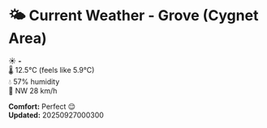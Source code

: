 # 🌤️ Current Weather - Grove (Cygnet Area)

☀️ **-**  
🌡️ 12.5°C (feels like 5.9°C)  
💧 57% humidity  
💨 NW 28 km/h  

**Comfort:** Perfect 😌  
**Updated:** 20250927000300
